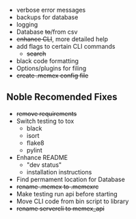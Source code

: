 - verbose error messages
- backups for database
- logging
- Database ~~to~~/from csv
- ~~enhance CLI~~, more detailed help
- add flags to certain CLI commands
    - ~~search~~
- black code formatting
- Options/plugins for filing
- ~~create .memex config file~~

## Noble Recomended Fixes
- ~~remove requirements~~
- Switch testing to tox
    - black
    - isort
    - flake8
    - pylint
- Enhance README
    - "dev status"
    - installation instructions
- Find permament location for Database
- ~~rename .memex to .memexrc~~
- Make testing run api before starting
- Move CLI code from bin script to library
- ~~rename servercli to memex_api~~
